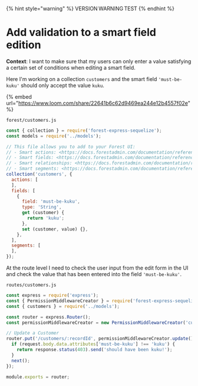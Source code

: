{% hint style="warning" %}
VERSION WARNING TEST
{% endhint %}

# Add validation to a smart field edition

**Context**: I want to make sure that my users can only enter a value satisfying a certain set of conditions when editing a smart field.

Here I'm working on a collection `customers` and the smart field `'must-be-kuku'` should only accept the value `kuku`.

{% embed url="https://www.loom.com/share/22641b6c62d9469ea244e12b4557f02e" %}

`forest/customers.js`

```jsx
const { collection } = require('forest-express-sequelize');
const models = require('../models');

// This file allows you to add to your Forest UI:
// - Smart actions: <https://docs.forestadmin.com/documentation/reference-guide/actions/create-and-manage-smart-actions>
// - Smart fields: <https://docs.forestadmin.com/documentation/reference-guide/fields/create-and-manage-smart-fields>
// - Smart relationships: <https://docs.forestadmin.com/documentation/reference-guide/relationships/create-a-smart-relationship>
// - Smart segments: <https://docs.forestadmin.com/documentation/reference-guide/segments/smart-segments>
collection('customers', {
  actions: [
  ],
  fields: [
    {
      field: 'must-be-kuku',
      type: 'String',
      get (customer) {
        return 'kuku';
      },
      set (customer, value) {},
    },
  ],
  segments: [
  ],
});
```

At the route level I need to check the user input from the edit form in the UI and check the value that has been entered into the field `'must-be-kuku'`.

`routes/customers.js`

```javascript
const express = require('express');
const { PermissionMiddlewareCreator } = require('forest-express-sequelize');
const { customers } = require('../models');

const router = express.Router();
const permissionMiddlewareCreator = new PermissionMiddlewareCreator('customers');

// Update a Customer
router.put('/customers/:recordId', permissionMiddlewareCreator.update(), (request, response, next) => {
  if (request.body.data.attributes['must-be-kuku'] !== 'kuku') {
    return response.status(403).send('should have been kuku!');
  }
  next();
});

module.exports = router;
```
